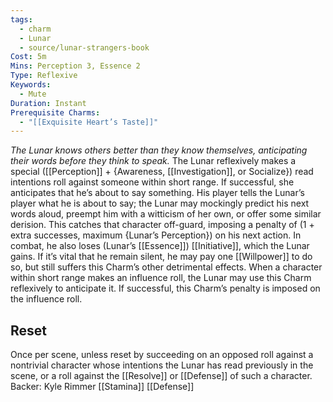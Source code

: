 ```yaml
---
tags:
  - charm
  - Lunar
  - source/lunar-strangers-book
Cost: 5m
Mins: Perception 3, Essence 2
Type: Reflexive
Keywords:
  - Mute
Duration: Instant
Prerequisite Charms:
  - "[[Exquisite Heart’s Taste]]"
---
```

*The Lunar knows others better than they know themselves, anticipating their words before they think to speak.*
The Lunar reflexively makes a special ([[Perception]] + {Awareness, [[Investigation]], or Socialize}) read intentions roll against someone within short range. If successful, she anticipates that he’s about to say something. His player tells the Lunar’s player what he is about to say; the Lunar may mockingly predict his next words aloud, preempt him with a witticism of her own, or offer some similar derision. This catches that character off-guard, imposing a penalty of (1 + extra successes, maximum {Lunar’s Perception}) on his next action. In combat, he also loses (Lunar’s [[Essence]]) [[Initiative]], which the Lunar gains. If it’s vital that he remain silent, he may pay one [[Willpower]] to do so, but still suffers this Charm’s other detrimental effects.
When a character within short range makes an influence roll, the Lunar may use this Charm reflexively to anticipate it. If successful, this Charm’s penalty is imposed on the influence roll.

## Reset 
Once per scene, unless reset by succeeding on an opposed roll against a nontrivial character whose intentions the Lunar has read previously in the scene, or a roll against the [[Resolve]] or [[Defense]] of such a character.
Backer: Kyle Rimmer [[Stamina]] [[Defense]]